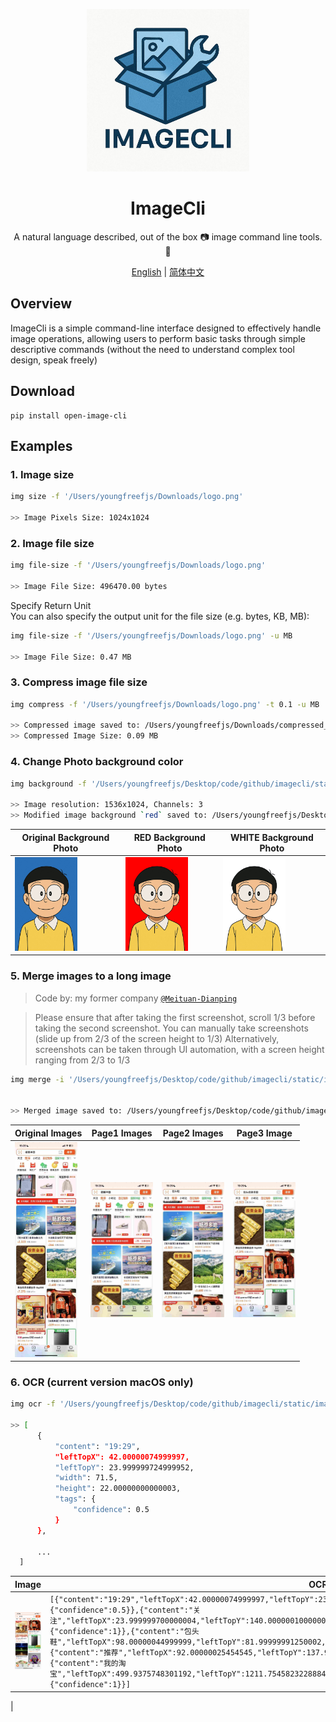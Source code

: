 <p align="center">
  <img alt="Imagecli"  width="260" src="static/logo.png">
</p>


<h1 align="center">ImageCli</h1>
<div align="center">
    A natural language described, out of the box 📷 image command line tools. 🔧
</div>


<div align="center">

[English](./README.md) | [简体中文](./README_ZH.md)

</div>


## Overview
ImageCli is a simple command-line interface designed to effectively handle image operations, allowing users to perform basic tasks through simple descriptive commands (without the need to understand complex tool design, speak freely)


## Download
```shell 
pip install open-image-cli
`````

## Examples

### 1. Image size
```bash
img size -f '/Users/youngfreefjs/Downloads/logo.png'

>> Image Pixels Size: 1024x1024
```

### 2. Image file size
```bash
img file-size -f '/Users/youngfreefjs/Downloads/logo.png'

>> Image File Size: 496470.00 bytes
```
Specify Return Unit  
You can also specify the output unit for the file size (e.g. bytes, KB, MB):
```bash
img file-size -f '/Users/youngfreefjs/Downloads/logo.png' -u MB

>> Image File Size: 0.47 MB
```

### 3. Compress image file size
```bash
img compress -f '/Users/youngfreefjs/Downloads/logo.png' -t 0.1 -u MB

>> Compressed image saved to: /Users/youngfreefjs/Downloads/compressed_logo.png
>> Compressed Image Size: 0.09 MB
```


### 4. Change Photo background color
```bash
img background -f '/Users/youngfreefjs/Desktop/code/github/imagecli/static/passport_photo_blue.png' -c 'RED' 

>> Image resolution: 1536x1024, Channels: 3
>> Modified image background `red` saved to: /Users/youngfreefjs/Desktop/code/github/imagecli/static/background_RED_passport_photo_blue.png
```
| Original Background Photo        | RED Background Photo         | WHITE Background Photo        |
|-----------------------|------------------------------|-------------------------------|
| <img src="./static/passport_photo_blue.png" alt="Original Photo" width="100"/> | <img src="./static/background_RED_passport_photo_blue.png" alt="RED Background Photo" width="100"/> | <img src="./static/background_WHITE_passport_photo_blue.png" alt="WHITE Background Photo" width="100"/> |



### 5. Merge images to a long image
> Code by: my former company [`@Meituan-Dianping`](https://github.com/Meituan-Dianping/vision-ui/blob/master/resources/vision_merge.md)


> Please ensure that after taking the first screenshot, scroll 1/3 before taking the second screenshot.
You can manually take screenshots (slide up from 2/3 of the screen height to 1/3)
Alternatively, screenshots can be taken through UI automation, with a screen height ranging from 2/3 to 1/3

```bash
img merge -i '/Users/youngfreefjs/Desktop/code/github/imagecli/static/image_merge/taobaoPage1.JPG' -i '/Users/youngfreefjs/Desktop/code/github/imagecli/static/image_merge/taobaoPage2.JPG' -i '/Users/youngfreefjs/Desktop/code/github/imagecli/static/image_merge/taobaoPage3.JPG' -o '/Users/youngfreefjs/Desktop/code/github/imagecli/static/image_merge/merged.png'


>> Merged image saved to: /Users/youngfreefjs/Desktop/code/github/imagecli/static/image_merge/merged.png
```
| Original Images        | Page1 Images        | Page2 Images        | Page3 Image         |
|-----------------------|-----------------------|-----------------------|-----------------------|
| <img src="./static/image_merge/merged.png" alt="Merged Image" width="100"/> | <img src="./static/image_merge/taobaoPage1.JPG" alt="Original Photo" width="100"/> |<img src="./static/image_merge/taobaoPage2.JPG" alt="Original Photo" width="100"/> | <img src="./static/image_merge/taobaoPage3.JPG" alt="Original Photo" width="100"/> |



### 6. OCR (current version macOS only)
```bash
img ocr -f '/Users/youngfreefjs/Desktop/code/github/imagecli/static/image_merge/taobaoPage720P.JPG'

>> [
      {
          "content": "19:29",
          "leftTopX": 42.00000074999997,
          "leftTopY": 23.999999724999952,
          "width": 71.5,
          "height": 22.00000000000003,
          "tags": {
              "confidence": 0.5
          }
      },

      ...
  ]
```
| Image                                                   | OCR result                                                                                                                                                                                                                                                                                                                                                                                                                                                                                           |
|--------------------------------------------------------|-----------------------------------------------------------------------------------------------------------------------------------------------------------------------------------------------------------------------------------------------------------------------------------------------------------------------------------------------------------------------------------------------------------------------------------------------------------------------------------------------------|
| <img src="./static/image_merge/taobaoPage720P.JPG" alt="Merged Image" width="100"/> | ```[{"content":"19:29","leftTopX":42.00000074999997,"leftTopY":23.999999724999952,"width":71.5,"height":22.00000000000003,"tags":{"confidence":0.5}},{"content":"关注","leftTopX":23.999999700000004,"leftTopY":140.00000010000008,"width":48,"height":24.000000000000057,"tags":{"confidence":1}},{"content":"包头鞋","leftTopX":98.00000044999999,"leftTopY":81.99999991250002,"width":72,"height":26.000000000000085,"tags":{"confidence":1}},{"content":"推荐","leftTopX":92.00000025454545,"leftTopY":137.99999990000015,"width":56,"height":30,"tags":{"confidence":1}},{"content":"我的淘宝","leftTopX":499.9375748301192,"leftTopY":1211.7545823228884,"width":62.1248512268066,"height":16.490835189819393,"tags":{"confidence":1}}]```
 |